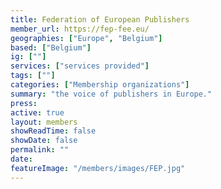 ```yaml
---
title: Federation of European Publishers
member_url: https://fep-fee.eu/
geographies: ["Europe", "Belgium"]
based: ["Belgium"]
ig: [""] 
services: ["services provided"] 
tags: [""]
categories: ["Membership organizations"]
summary: "the voice of publishers in Europe."
press:
active: true
layout: members
showReadTime: false
showDate: false
permalink: ""
date: 
featureImage: "/members/images/FEP.jpg"
---
```

